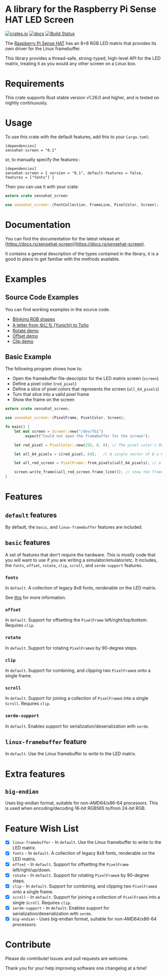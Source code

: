 A library for the Raspberry Pi Sense HAT LED Screen
====================================================

[![crates.io](https://img.shields.io/crates/v/sensehat-screen.svg)](https://crates.io/crates/sensehat-screen)
[![docs](https://docs.rs/sensehat-screen/badge.svg)](https://docs.rs/sensehat-screen)
[![Build Status](https://travis-ci.org/saibatizoku/sensehat-screen-rs.svg?branch=master)](https://travis-ci.org/saibatizoku/sensehat-screen-rs)


The [Raspberry Pi Sense HAT](https://www.raspberrypi.org/products/sense-hat/) has an 8×8 RGB LED matrix that provides its own driver for the Linux framebuffer.

This library provides a thread-safe, strong-typed, high-level API for the LED matrix, treating it as you would any other screen on a Linux box.

# Requirements

This crate supports Rust stable version v1.26.0 and higher, and is tested on nightly continuously.

# Usage

To use this crate with the default features, add this to your `Cargo.toml`:
```cargo
[dependencies]
sensehat-screen = "0.1"
```

or, to manually specify the features::

```cargo
[dependencies]
sensehat-screen = { version = "0.1", default-features = false, features = ["fonts"] }
```

Then you can use it with your crate:

```rust
extern crate sensehat_screen

use sensehat_screen::{FontCollection, FrameLine, PixelColor, Screen};
```

# Documentation

You can find the documentation for the latest release at: [https://docs.rs/sensehat-screen](https://docs.rs/sensehat-screen).

It contains a general description of the types contained in the library, it is a good to place to get familiar with the methods available.


# Examples

## Source Code Examples

You can find working examples in the source code.

* [Blinking RGB shapes](./examples/blink.rs)
* [A letter from ゆにち (Yunichi) to Toño](./examples/letter.rs)
* [Rotate demo](./examples/rotate.rs)
* [Offset demo](./examples/offset.rs)
* [Clip demo](./examples/clip.rs)

## Basic Example

The following program shows how to:

* Open the framebuffer file-descriptor for the LED matrix screen (`screen`)
* Define a pixel color (`red_pixel`)
* Define a slice of pixel colors that represents the screen (`all_64_pixels`)
* Turn that slice into a valid pixel frame
* Show the frame on the screen

```rust
extern crate sensehat_screen;

use sensehat_screen::{PixelFrame, PixelColor, Screen};

fn main() {
    let mut screen = Screen::new("/dev/fb1")
        .expect("Could not open the framebuffer for the screen");

    let red_pixel = PixelColor::new(255, 0, 0); // The pixel color's RGB components are each in the range of 0 <= c < 256.

    let all_64_pixels = &[red_pixel; 64];   // A single vector of 8 x 8 = 64 pixel colors (rows are grouped by chunks of 8)

    let all_red_screen = PixelFrame::from_pixels(&all_64_pixels); // a screen frame

    screen.write_frame(&all_red_screen.frame_line()); // show the frame on the LED matrix
}
```


# Features

## `default` features

By default, the `basic`, and `linux-framebuffer` features are included.

## `basic` features

A set of features that don't require the hardware. This is mostly code that you will want to use if you are writing a simulator/emulator/etc. It includes, the `fonts`, `offset`, `rotate`, `clip`, `scroll`, and `serde-support` features.

### `fonts`

In `default`. A collection of legacy 8x8 fonts, renderable on the LED matrix.

See [this](https://en.wikipedia.org/wiki/Endianness#Current_architectures) for more information.

### `offset`

In `default`. Support for offsetting the `PixelFrame` left/right/top/bottom. Requires `clip`.

### `rotate`

In `default`. Support for rotating `PixelFrame`s by 90-degree steps.

### `clip`

In `default`. Support for combining, and clipping two `PixelFrame`s onto a single frame.

### `scroll`

In `default`. Support for joining a collection of `PixelFrame`s into a single `Scroll`. Requires `clip`.

### `serde-support`

In `default`. Enables support for serialization/deserialization with `serde`.

## `linux-framebuffer` feature

In `default`. Use the Linux framebuffer to write to the LED matrix.

# Extra features

## `big-endian`

Uses big-endian format, suitable for non-AMD64/x86-64 processors. This is used when encoding/decoding 16-bit RGB565 to/from 24-bit RGB.

Feature Wish List
=================
* [X] `linux-framebuffer` - In `default`. Use the Linux framebuffer to write to the LED matrix.
* [X] `fonts` - In `default`. A collection of legacy 8x8 fonts, renderable on the LED matrix.
* [X] `offset` - In `default`. Support for offsetting the `PixelFrame` left/right/up/down.
* [X] `rotate` - In `default`. Support for rotating `PixelFrame`s by 90-degree steps.
* [X] `clip` - In `default`. Support for combining, and clipping two `PixelFrame`s onto a single frame.
* [X] `scroll` - In `default`. Support for joining a collection of `PixelFrame`s into a single `Scroll`. Requires `clip`.
* [X] `serde-support` - In `default`. Enables support for serialization/deserialization with `serde`.
* [X] `big-endian` - Uses big-endian format, suitable for non-AMD64/x86-64 processors.

# Contribute

Please do contribute! Issues and pull requests are welcome.

Thank you for your help improving software one changelog at a time!
